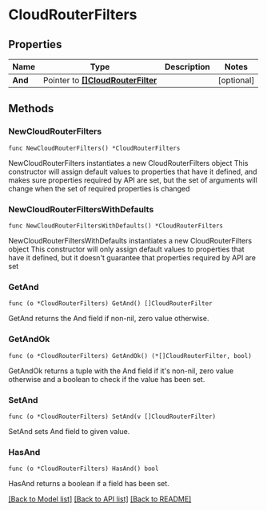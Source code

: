 # CloudRouterFilters

## Properties

Name | Type | Description | Notes
------------ | ------------- | ------------- | -------------
**And** | Pointer to [**[]CloudRouterFilter**](CloudRouterFilter.md) |  | [optional] 

## Methods

### NewCloudRouterFilters

`func NewCloudRouterFilters() *CloudRouterFilters`

NewCloudRouterFilters instantiates a new CloudRouterFilters object
This constructor will assign default values to properties that have it defined,
and makes sure properties required by API are set, but the set of arguments
will change when the set of required properties is changed

### NewCloudRouterFiltersWithDefaults

`func NewCloudRouterFiltersWithDefaults() *CloudRouterFilters`

NewCloudRouterFiltersWithDefaults instantiates a new CloudRouterFilters object
This constructor will only assign default values to properties that have it defined,
but it doesn't guarantee that properties required by API are set

### GetAnd

`func (o *CloudRouterFilters) GetAnd() []CloudRouterFilter`

GetAnd returns the And field if non-nil, zero value otherwise.

### GetAndOk

`func (o *CloudRouterFilters) GetAndOk() (*[]CloudRouterFilter, bool)`

GetAndOk returns a tuple with the And field if it's non-nil, zero value otherwise
and a boolean to check if the value has been set.

### SetAnd

`func (o *CloudRouterFilters) SetAnd(v []CloudRouterFilter)`

SetAnd sets And field to given value.

### HasAnd

`func (o *CloudRouterFilters) HasAnd() bool`

HasAnd returns a boolean if a field has been set.


[[Back to Model list]](../README.md#documentation-for-models) [[Back to API list]](../README.md#documentation-for-api-endpoints) [[Back to README]](../README.md)


